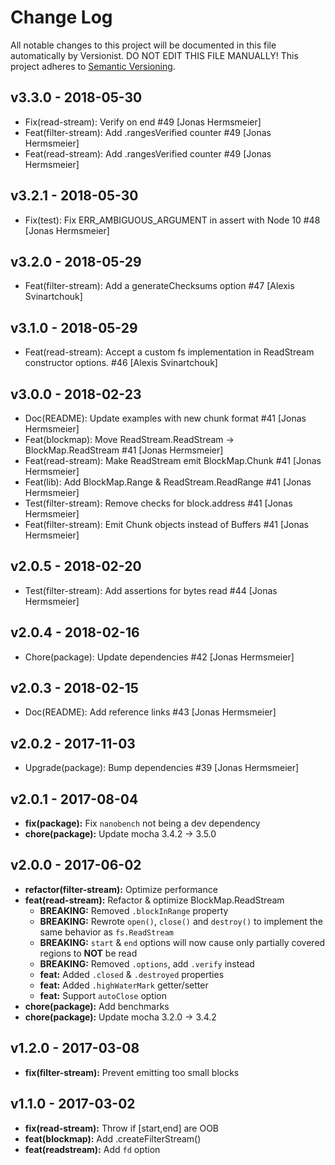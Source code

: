# Change Log

All notable changes to this project will be documented in this file
automatically by Versionist. DO NOT EDIT THIS FILE MANUALLY!
This project adheres to [Semantic Versioning](http://semver.org/).

## v3.3.0 - 2018-05-30

* Fix(read-stream): Verify on end #49 [Jonas Hermsmeier]
* Feat(filter-stream): Add .rangesVerified counter #49 [Jonas Hermsmeier]
* Feat(read-stream): Add .rangesVerified counter #49 [Jonas Hermsmeier]

## v3.2.1 - 2018-05-30

* Fix(test): Fix ERR_AMBIGUOUS_ARGUMENT in assert with Node 10 #48 [Jonas Hermsmeier]

## v3.2.0 - 2018-05-29

* Feat(filter-stream): Add a generateChecksums option #47 [Alexis Svinartchouk]

## v3.1.0 - 2018-05-29

* Feat(read-stream): Accept a custom fs implementation in ReadStream constructor options. #46 [Alexis Svinartchouk]

## v3.0.0 - 2018-02-23

* Doc(README): Update examples with new chunk format #41 [Jonas Hermsmeier]
* Feat(blockmap): Move ReadStream.ReadStream -> BlockMap.ReadStream #41 [Jonas Hermsmeier]
* Feat(read-stream): Make ReadStream emit BlockMap.Chunk #41 [Jonas Hermsmeier]
* Feat(lib): Add BlockMap.Range & ReadStream.ReadRange #41 [Jonas Hermsmeier]
* Test(filter-stream): Remove checks for block.address #41 [Jonas Hermsmeier]
* Feat(filter-stream): Emit Chunk objects instead of Buffers #41 [Jonas Hermsmeier]

## v2.0.5 - 2018-02-20

* Test(filter-stream): Add assertions for bytes read #44 [Jonas Hermsmeier]

## v2.0.4 - 2018-02-16

* Chore(package): Update dependencies #42 [Jonas Hermsmeier]

## v2.0.3 - 2018-02-15

* Doc(README): Add reference links #43 [Jonas Hermsmeier]

## v2.0.2 - 2017-11-03

* Upgrade(package): Bump dependencies #39 [Jonas Hermsmeier]

## v2.0.1 - 2017-08-04

- **fix(package):** Fix `nanobench` not being a dev dependency
- **chore(package):** Update mocha 3.4.2 -> 3.5.0

## v2.0.0 - 2017-06-02

- **refactor(filter-stream):** Optimize performance
- **feat(read-stream):** Refactor & optimize BlockMap.ReadStream
  - **BREAKING:** Removed `.blockInRange` property
  - **BREAKING:** Rewrote `open()`, `close()` and `destroy()`
    to implement the same behavior as `fs.ReadStream`
  - **BREAKING:** `start` & `end` options will now cause only
    partially covered regions to **NOT** be read
  - **BREAKING:** Removed `.options`, add `.verify` instead
  - **feat:** Added `.closed` & `.destroyed` properties
  - **feat:** Added `.highWaterMark` getter/setter
  - **feat:** Support `autoClose` option
- **chore(package):** Add benchmarks
- **chore(package):** Update mocha 3.2.0 -> 3.4.2

## v1.2.0 - 2017-03-08

- **fix(filter-stream):** Prevent emitting too small blocks

## v1.1.0 - 2017-03-02

- **fix(read-stream):** Throw if [start,end] are OOB
- **feat(blockmap):** Add .createFilterStream()
- **feat(readstream):** Add `fd` option
